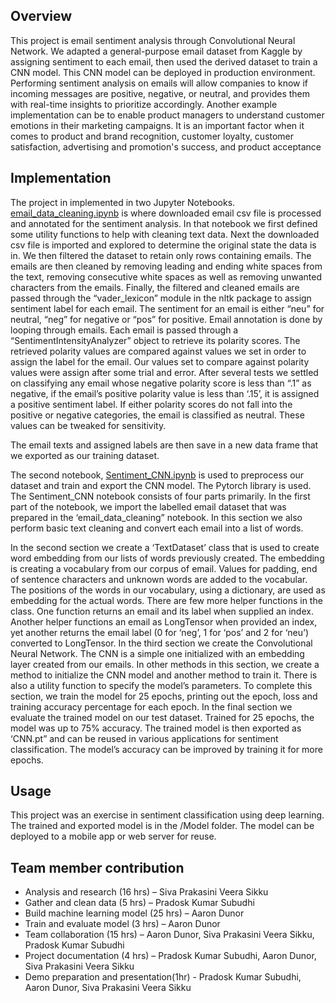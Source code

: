 ## Overview
This project is email sentiment analysis through Convolutional Neural Network. We adapted a general-purpose email dataset from Kaggle by assigning sentiment to each email, then used the derived dataset to train a CNN model.
This CNN model can be deployed in production environment. Performing sentiment analysis on emails will allow companies to know if incoming messages are positive, negative, or neutral, and provides them with real-time insights to prioritize accordingly.
Another example implementation can be to enable product managers to understand customer emotions in their marketing campaigns. It is an important factor when it comes to product and brand recognition, customer loyalty, customer satisfaction, advertising and promotion's success, and product acceptance

## Implementation
The project in implemented in two Jupyter Notebooks. [email_data_cleaning.ipynb](email_data_cleaning.ipynb) is where downloaded email csv file is processed and annotated for the sentiment analysis. In that notebook we first defined some utility functions to help with cleaning text data. Next the downloaded csv file is imported and explored to determine the original state the data is in. 
We then filtered the dataset to retain only rows containing emails. The emails are then cleaned by removing leading and ending white spaces from the text, removing consecutive white spaces as well as removing unwanted characters from the emails.
Finally, the filtered and cleaned emails are passed through the “vader_lexicon” module in the nltk package to assign sentiment label for each email. The sentiment for an email is either “neu” for neutral, “neg” for negative or “pos” for positive. Email annotation is done by looping through emails. Each email is passed through a “SentimentIntensityAnalyzer” object to retrieve its polarity scores. The retrieved polarity values are compared against values we set in order to assign the label for the email. Our values set to compare against polarity values were assign after some trial and error. After several tests we settled on classifying any email whose negative polarity score is less than “.1” as negative, if the email’s positive polarity value is less than ‘.15’, it is assigned a positive sentiment label. If either polarity scores do not fall into the positive or negative categories, the email is classified as neutral. These values can be tweaked for sensitivity. 

The email texts and assigned labels are then save in a new data frame that we exported as our training dataset.  

The second notebook, [Sentiment_CNN.ipynb](Sentiment_CNN_v1.ipynb) is used to preprocess our dataset and train and export the CNN model. The Pytorch library is used.
The Sentiment_CNN notebook consists of four parts primarily. In the first part of the notebook, we import the labelled email dataset that was prepared in the ‘email_data_cleaning” notebook. In this section we also perform basic text cleaning and convert each email into a list of words.

In the second section we create a ‘TextDataset’ class that is used to create word embedding from our lists of words previously created. The embedding is creating a vocabulary from our corpus of email. Values for padding, end of sentence characters and unknown words are added to the vocabular. The positions of the words in our vocabulary, using a dictionary, are used as embedding for the actual words.  There are few more helper functions in the class. One function returns an email and its label when supplied an index. Another helper functions an email as LongTensor when provided an index, yet another returns the email label (0 for ‘neg’, 1 for ‘pos’ and 2 for ‘neu’) converted to LongTensor. 
In the third section we create the Convolutional Neural Network. The CNN is a simple one initialized with an embedding layer created from our emails. In other methods in this section, we create a method to initialize the CNN model and another method to train it. There is also a utility function to specify the model’s parameters. To complete this section, we train the model for 25 epochs, printing out the epoch, loss and training accuracy percentage for each epoch.
In the final section we evaluate the trained model on our test dataset. Trained for 25 epochs, the model was up to 75% accuracy. The trained model is then exported as ‘CNN.pt” and can be reused in various applications for sentiment classification. The model’s accuracy can be improved by training it for more epochs. 

## Usage
This project was an exercise in sentiment classification using deep learning. The trained and exported model is in the /Model folder. The model can be deployed to a mobile app or web server for reuse. 

## Team member contribution
-	Analysis and research (16 hrs) – Siva Prakasini Veera Sikku
-	Gather and clean data (5 hrs) – Pradosk Kumar Subudhi
-	Build machine learning model (25 hrs) – Aaron Dunor
-	Train and evaluate model (3 hrs) – Aaron Dunor
-	Team collaboration (15 hrs) – Aaron Dunor, Siva Prakasini Veera Sikku, Pradosk Kumar Subudhi
-	Project documentation (4 hrs) – Pradosk Kumar Subudhi, Aaron Dunor, Siva Prakasini Veera Sikku
-	Demo preparation and presentation(1hr) - Pradosk Kumar Subudhi, Aaron Dunor, Siva Prakasini Veera Sikku
